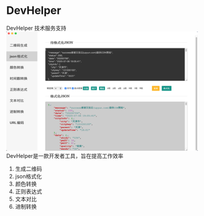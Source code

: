 # DevHelper
DevHelper 技术服务支持
![Screenshot](screenshot.png)
DevHelper是一款开发者工具，旨在提高工作效率
1. 生成二维码
2. json格式化
3. 颜色转换
4. 正则表达式
5. 文本对比
6. 进制转换

